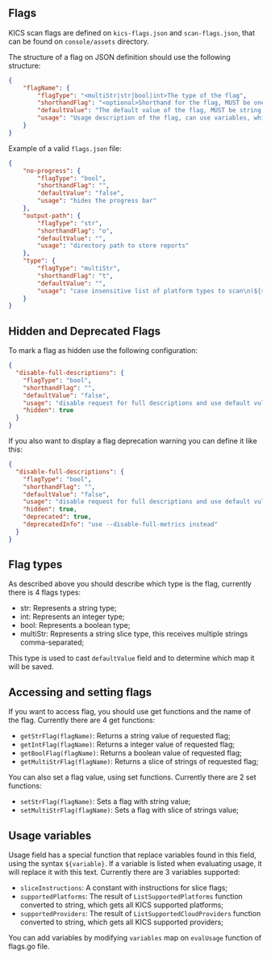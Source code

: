 ## Flags
KICS scan flags are defined on `kics-flags.json` and `scan-flags.json`, that can be found on `console/assets` directory.

The structure of a flag on JSON definition should use the following structure:
```json
{
    "flagName": {
        "flagType": "<multiStr|str|bool|int>The type of the flag",
        "shorthandFlag": "<optional>Shorthand for the flag, MUST be one character only",
        "defaultValue": "The default value of the flag, MUST be string or null",
        "usage": "Usage description of the flag, can use variables, which is described below"
    }
}
```

Example of a valid `flags.json` file:
```json
{
    "no-progress": {
        "flagType": "bool",
        "shorthandFlag": "",
        "defaultValue": "false",
        "usage": "hides the progress bar"
    },
    "output-path": {
        "flagType": "str",
        "shorthandFlag": "o",
        "defaultValue": "",
        "usage": "directory path to store reports"
    },
    "type": {
        "flagType": "multiStr",
        "shorthandFlag": "t",
        "defaultValue": "",
        "usage": "case insensitive list of platform types to scan\n(${supportedPlatforms})"
    }
}
```

## Hidden and Deprecated Flags
To mark a flag as hidden use the following configuration:
```json
{
  "disable-full-descriptions": {
    "flagType": "bool",
    "shorthandFlag": "",
    "defaultValue": "false",
    "usage": "disable request for full descriptions and use default vulnerability descriptions",
    "hidden": true
  }
}
```

If you also want to display a flag deprecation warning you can define it like this:

```json
{
  "disable-full-descriptions": {
    "flagType": "bool",
    "shorthandFlag": "",
    "defaultValue": "false",
    "usage": "disable request for full descriptions and use default vulnerability descriptions",
    "hidden": true,
    "deprecated": true,
    "deprecatedInfo": "use --disable-full-metrics instead"
  }
}
```

## Flag types
As described above you should describe which type is the flag, currently there is 4 flags types:
- str: Represents a string type;
- int: Represents an integer type;
- bool: Represents a boolean type;
- multiStr: Represents a string slice type, this receives multiple strings comma-separated;

This type is used to cast `defaultValue` field and to determine which map it will be saved.

## Accessing and setting flags
If you want to access flag, you should use get functions and the name of the flag. Currently there are 4 get functions:
- `getStrFlag(flagName)`: Returns a string value of requested flag;
- `getIntFlag(flagName)`: Returns a integer value of requested flag;
- `getBoolFlag(flagName)`: Returns a boolean value of requested flag;
- `getMultiStrFlag(flagName)`: Returns a slice of strings of requested flag;

You can also set a flag value, using set functions. Currently there are 2 set functions:
- `setStrFlag(flagName)`: Sets a flag with string value;
- `setMultiStrFlag(flagName)`: Sets a flag with slice of strings value;

## Usage variables
Usage field has a special function that replace variables found in this field, using the syntax `${variable}`. If a variable is listed when evaluating usage, it will replace it with this text. Currently there are 3 variables supported:
- `sliceInstructions`: A constant with instructions for slice flags;
- `supportedPlatforms`: The result of `ListSupportedPlatforms` function converted to string, which gets all KICS supported platforms;
- `supportedProviders`: The result of `ListSupportedCloudProviders` function converted to string, which gets all KICS supported providers;

You can add variables by modifying `variables` map on `evalUsage` function of flags.go file.
